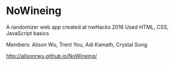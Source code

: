 # NoWineing

A randomizer web app created at nwHacks 2016
Used HTML, CSS, JavaScript basics

Members:
Alison Wu, Trent You, Adi Kamath, Crystal Song

http://alisonrwu.github.io/NoWineing/
